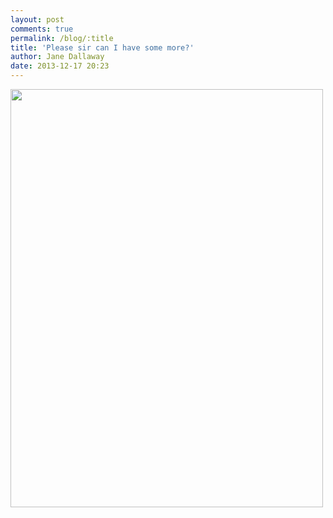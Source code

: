 ```yaml
---
layout: post
comments: true
permalink: /blog/:title
title: 'Please sir can I have some more?'
author: Jane Dallaway
date: 2013-12-17 20:23
---
```


<div><a href="//static.skitters.dallaway.com/Stp_photo.JPG"><img src="//static.skitters.dallaway.com/Stp_thumb_photo.JPG" width="500" height="669"/></a></div>



 
      
